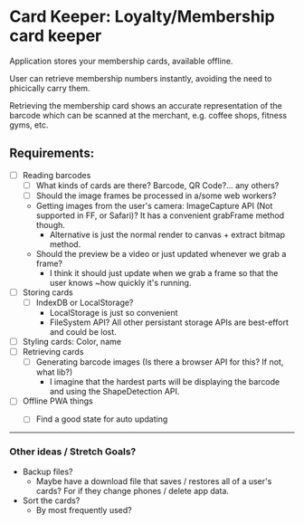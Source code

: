 # Card Keeper: Loyalty/Membership card keeper
Application stores your membership cards, available offline.

User can retrieve membership numbers instantly,
avoiding the need to phicically carry them.

Retrieving the membership card shows an accurate representation
of the barcode which can be scanned at the merchant, e.g. coffee shops, fitness gyms, etc.

## Requirements:
* [ ] Reading barcodes
	* [ ] What kinds of cards are there?  Barcode, QR Code?... any others?
	* [ ] Should the image frames be processed in a/some web workers?
	* Getting images from the user's camera: ImageCapture API (Not supported in FF, or Safari)? It has a convenient grabFrame method though.
		* Alternative is just the normal render to canvas + extract bitmap method.
	* Should the preview be a video or just updated whenever we grab a frame?
		* I think it should just update when we grab a frame so that the user knows ~how quickly it's running.
* [ ] Storing cards
	* [ ] IndexDB or LocalStorage?
		* LocalStorage is just so convenient
		* FileSystem API?  All other persistant storage APIs are best-effort and could be lost.
* [ ] Styling cards: Color, name
* [ ] Retrieving cards
	* [ ] Generating barcode images (Is there a browser API for this? If not, what lib?)
		* I imagine that the hardest parts will be displaying the barcode and using the ShapeDetection API.
* [ ] Offline PWA things
	* [ ] Find a good state for auto updating


-----
### Other ideas / Stretch Goals?
* Backup files?
	* Maybe have a download file that saves / restores all of a user's cards? For if they change phones / delete app data.
* Sort the cards?
	* By most frequently used?